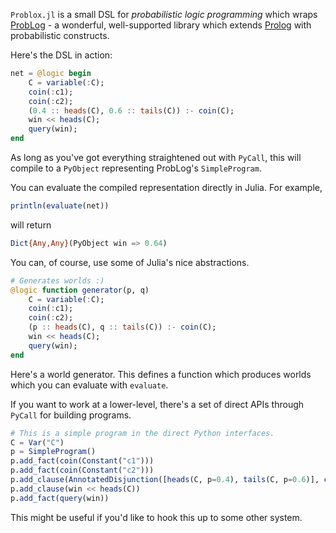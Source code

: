 `Problox.jl` is a small DSL for _probabilistic logic programming_ which wraps [ProbLog](https://dtai.cs.kuleuven.be/problog/) - a wonderful, well-supported library which extends [Prolog](https://en.wikipedia.org/wiki/Prolog) with probabilistic constructs.

Here's the DSL in action:

```julia
net = @logic begin
    C = variable(:C);
    coin(:c1);
    coin(:c2);
    (0.4 :: heads(C), 0.6 :: tails(C)) :- coin(C);
    win << heads(C);
    query(win);
end
```

As long as you've got everything straightened out with `PyCall`, this will compile to a `PyObject` representing ProbLog's `SimpleProgram`.

You can evaluate the compiled representation directly in Julia. For example, 

```julia
println(evaluate(net))
```

will return

```julia
Dict{Any,Any}(PyObject win => 0.64)
```

You can, of course, use some of Julia's nice abstractions.

```julia
# Generates worlds :)
@logic function generator(p, q)
    C = variable(:C);
    coin(:c1);
    coin(:c2);
    (p :: heads(C), q :: tails(C)) :- coin(C);
    win << heads(C);
    query(win);
end
```

Here's a world generator. This defines a function which produces worlds which you can evaluate with `evaluate`.

If you want to work at a lower-level, there's a set of direct APIs through `PyCall` for building programs.

```julia
# This is a simple program in the direct Python interfaces.
C = Var("C")
p = SimpleProgram()
p.add_fact(coin(Constant("c1")))
p.add_fact(coin(Constant("c2")))
p.add_clause(AnnotatedDisjunction([heads(C, p=0.4), tails(C, p=0.6)], coin(C)))
p.add_clause(win << heads(C))
p.add_fact(query(win))
```

This might be useful if you'd like to hook this up to some other system.
